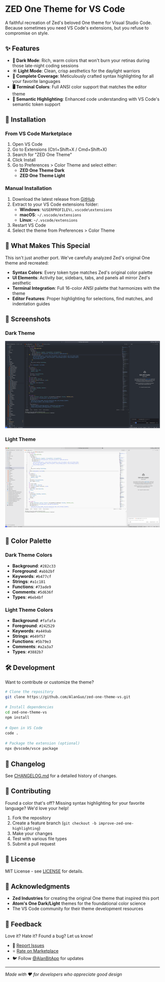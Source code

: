 # ZED One Theme for VS Code

A faithful recreation of Zed's beloved One theme for Visual Studio Code. Because sometimes you need VS Code's extensions, but you refuse to compromise on style.

## ✨ Features

- **🌙 Dark Mode**: Rich, warm colors that won't burn your retinas during those late-night coding sessions
- **☀️ Light Mode**: Clean, crisp aesthetics for the daylight warriors
- **🎨 Complete Coverage**: Meticulously crafted syntax highlighting for all your favorite languages
- **🖥️ Terminal Colors**: Full ANSI color support that matches the editor theme
- **🔧 Semantic Highlighting**: Enhanced code understanding with VS Code's semantic token support

## 🚀 Installation

### From VS Code Marketplace
1. Open VS Code
2. Go to Extensions (Ctrl+Shift+X / Cmd+Shift+X)
3. Search for "ZED One Theme"
4. Click Install
5. Go to Preferences > Color Theme and select either:
   - **ZED One Theme Dark**
   - **ZED One Theme Light**

### Manual Installation
1. Download the latest release from [GitHub](https://github.com/alanguo/zed-one-theme-vs/releases)
2. Extract to your VS Code extensions folder:
   - **Windows**: `%USERPROFILE%\.vscode\extensions`
   - **macOS**: `~/.vscode/extensions`
   - **Linux**: `~/.vscode/extensions`
3. Restart VS Code
4. Select the theme from Preferences > Color Theme

## 🎯 What Makes This Special

This isn't just another port. We've carefully analyzed Zed's original One theme and recreated:

- **Syntax Colors**: Every token type matches Zed's original color palette
- **UI Elements**: Activity bar, sidebars, tabs, and panels all mirror Zed's aesthetic
- **Terminal Integration**: Full 16-color ANSI palette that harmonizes with the theme
- **Editor Features**: Proper highlighting for selections, find matches, and indentation guides

## 📸 Screenshots

### Dark Theme
![ZED One Dark Theme](https://github.com/AlanGuo/zed-one-theme-vs/blob/master/screenshots/dark-preview.png?raw=true)

### Light Theme
![ZED One Light Theme](https://github.com/AlanGuo/zed-one-theme-vs/blob/master/screenshots/light-preview.png?raw=true)

## 🎨 Color Palette

### Dark Theme Colors
- **Background**: `#282c33`
- **Foreground**: `#abb2bf`
- **Keywords**: `#b477cf`
- **Strings**: `#a1c181`
- **Functions**: `#73ade9`
- **Comments**: `#5d636f`
- **Types**: `#6eb4bf`

### Light Theme Colors
- **Background**: `#fafafa`
- **Foreground**: `#242529`
- **Keywords**: `#a449ab`
- **Strings**: `#649f57`
- **Functions**: `#5b79e3`
- **Comments**: `#a2a3a7`
- **Types**: `#3882b7`

## 🛠️ Development

Want to contribute or customize the theme?

```bash
# Clone the repository
git clone https://github.com/AlanGuo/zed-one-theme-vs.git

# Install dependencies
cd zed-one-theme-vs
npm install

# Open in VS Code
code .

# Package the extension (optional)
npx @vscode/vsce package
```

## 📝 Changelog

See [CHANGELOG.md](CHANGELOG.md) for a detailed history of changes.

## 🤝 Contributing

Found a color that's off? Missing syntax highlighting for your favorite language? We'd love your help!

1. Fork the repository
2. Create a feature branch (`git checkout -b improve-zed-one-highlighting`)
3. Make your changes
4. Test with various file types
5. Submit a pull request

## 📄 License

MIT License - see [LICENSE](LICENSE) for details.

## 🙏 Acknowledgments

- **Zed Industries** for creating the original One theme that inspired this port
- **Atom's One Dark/Light** themes for the foundational color science
- The VS Code community for their theme development resources

## 💬 Feedback

Love it? Hate it? Found a bug? Let us know!

- 🐛 [Report Issues](https://github.com/AlanGuo/zed-one-theme-vs/issues)
- ⭐ [Rate on Marketplace](https://marketplace.visualstudio.com/items?itemName=AlanGuo.zed-one-theme-for-vscode)
- 🐦 Follow [@AlanBitApp](https://x.com/AlanBitApp) for updates

---

*Made with ❤️ for developers who appreciate good design*
